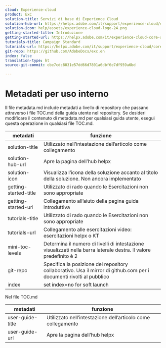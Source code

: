 ```yaml
---
cloud: Experience-cloud
product: ExC
solution-title: Servizi di base di Experience Cloud
solution-hub-url: https://helpx.adobe.com/it/support/experience-cloud/core-services.html
solution-icon: help/assets/experience-cloud-logo-24.png
getting-started-title: Introduzione
getting-started-url: https://helpx.adobe.com/it/experience-cloud-core-services/get-started.html
tutorials-title: Campaign Standard
tutorials-url: https://helpx.adobe.com/it/support/experience-cloud/core-services.html
git-repo: https://github.com/AdobeDocs/exc.en
index: false
translation-type: ht
source-git-commit: cbe7cdc8031e57dd66d7801a6dbf6e7df959a6bd

---
```



<!-- We need better links for Getting Started and Tutorials. We can do this after we hit stage -->

# Metadati per uso interno

Il file metadata.md include metadati a livello di repository che passano attraverso i file TOC.md della guida utente nel repository. Se desideri modificare il contenuto di metadata.md per qualsiasi guida utente, esegui questa operazione in qualsiasi file TOC.md.

| metadati | funzione |
|--- |--- |
| solution-title | Utilizzato nell’intestazione dell’articolo come collegamento |
| solution-hub-url | Apre la pagina dell’hub helpx |
| solution-icon | Visualizza l’icona della soluzione accanto al titolo della soluzione. Non ancora implementato |
| getting-started-title | Utilizzato di rado quando le Esercitazioni non sono appropriate |
| getting-started-url | Collegamento all’aiuto della pagina guida introduttiva |
| tutorials-title | Utilizzato di rado quando le Esercitazioni non sono appropriate |
| tutorials-url | Collegamento alle esercitazioni video: esercitazioni helpx o KT |
| mini-toc-levels | Determina il numero di livelli di intestazione visualizzati nella barra laterale destra. Il valore predefinito è 2 |
| git-repo | Specifica la posizione del repository collaborativo. Usa il mirror di github.com per i documenti rivolti al pubblico |
| index | set index=no for soft launch |

Nel file TOC.md

| metadati | funzione |
|--- |--- |
| user-guide-title | Utilizzato nell’intestazione dell’articolo come collegamento |
| user-guide-url | Apre la pagina dell’hub helpx |
